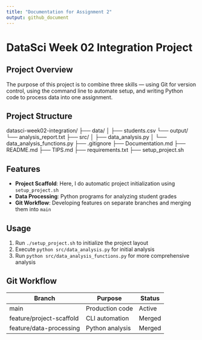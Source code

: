 ```yaml
---
title: "Documentation for Assignment 2"
output: github_document
---
```


# DataSci Week 02 Integration Project

## Project Overview
The purpose of this project is to combine three skills — using Git for version control, using the command line to automate setup, and writing Python code to process data into one assignment.

## Project Structure
datasci-week02-integration/ ├── data/ │ ├── students.csv └── output/ └── analysis_report.txt ├── src/ │ ├── data_analysis.py │ └── data_analysis_functions.py ├── .gitignore ├── Documentation.md ├── README.md  ├── TIPS.md ├── requirements.txt ├── setup_project.sh 

## Features
- **Project Scaffold**: Here, I do automatic project initialization using `setup_project.sh`
- **Data Processing**: Python programs for analyzing student grades
- **Git Workflow**: Developing features on separate branches and merging them into `main`

## Usage
1. Run `./setup_project.sh` to initialize the project layout
2. Execute `python src/data_analysis.py` for initial analysis
3. Run `python src/data_analysis_functions.py` for more comprehensive analysis

## Git Workflow
| Branch | Purpose | Status |
|--------|---------|--------|
| main | Production code | Active |
| feature/project-scaffold | CLI automation | Merged |
| feature/data-processing | Python analysis | Merged |